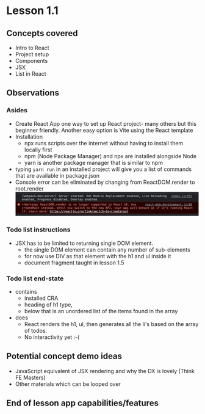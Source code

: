 # Lesson 1.1

## Concepts covered

- Intro to React
- Project setup
- Components
- JSX
- List in React

## Observations

### Asides

- Create React App one way to set up React project- many others but this beginner friendly. Another easy option is Vite using the React template
- Installation
  - npx runs scripts over the internet without having to install them locally first
  - npm (Node Package Manager) and npx are installed alongside Node
  - yarn is another package manager that is similar to npm
- typing `yarn run` in an installed project will give you a list of commands that are available in package.json
- Console error can be eliminated by changing from ReactDOM.render to root.render ![screencap of React running in v17 mode because of how CRA sets up project](images/1_1/ReactDOM-render.png)

### Todo list instructions

- JSX has to be limited to returning single DOM element.
  - the single DOM element can contain any number of sub-elements
  - for now use DIV as that element with the h1 and ul inside it
  - document fragment taught in lesson 1.5

### Todo list end-state

- contains
  - installed CRA
  - heading of h1 type,
  - below that is an unordered list of the items found in the array
- does
  - React renders the h1, ul, then generates all the li's based on the array of todos.
  - No interactivity yet :-(

## Potential concept demo ideas

- JavaScript equivalent of JSX rendering and why the DX is lovely (Think FE Masters)
- Other materials which can be looped over

## End of lesson app capabilities/features
